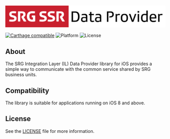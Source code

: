 ![SRG IL Data Provider logo](README-images/logo.png)

[![Carthage compatible](https://img.shields.io/badge/Carthage-compatible-4BC51D.svg?style=flat)](https://github.com/Carthage/Carthage) ![Platform](https://img.shields.io/cocoapods/p/CoconutKit.svg) ![License](https://img.shields.io/badge/license-MIT-lightgrey.svg)

## About

The SRG Integration Layer (IL) Data Provider library for iOS provides a simple way to communicate with the common service shared by SRG business units.

## Compatibility

The library is suitable for applications running on iOS 8 and above.

## License

See the [LICENSE](LICENSE) file for more information.
